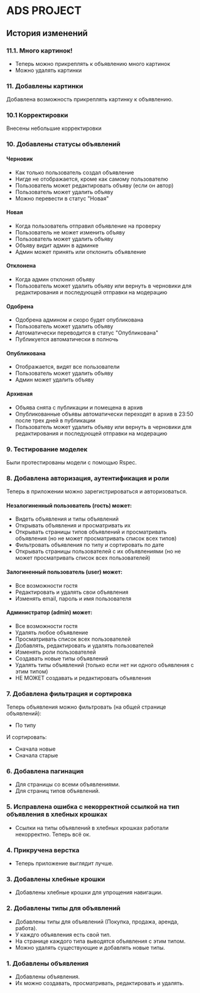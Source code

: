 # ADS PROJECT


## История изменений

### 11.1. Много картинок!

- Теперь можно прикреплять к объявлению много картинок
- Можно удалять картинки

### 11. Добавлены картинки

Добавлена возможность прикреплять картинку к объявлению.

### 10.1 Корректировки

Внесены небольшие корректировки

### 10. Добавлены статусы объявлений

#### Черновик

- Как только пользователь создал объявление
- Нигде не отображается, кроме как самому пользователю
- Пользователь может редактировать объяву (если он автор)
- Пользователь может удалить объяву
- Можно перевести в статус "Новая"

#### Новая

- Когда пользователь отправил объявление на проверку
- Пользователь не может изменить объяву
- Пользователь может удалить объяву
- Объяву видит админ в админке
- Админ может принять или отклонить объявление

#### Отклонена

- Когда админ отклонил объяву
- Пользователь может удалить объяву или вернуть в черновики для редактирования и последующей отправки на модерацию

#### Одобрена

- Одобрена админом и скоро будет опубликована
- Пользователь может удалить объяву
- Автоматически переводится в статус "Опубликована"
- Публикуется автоматически в полночь

#### Опубликована

- Отображается, видят все пользователи
- Пользователь может удалить объяву
- Админ может удалить объяву

#### Архивная

- Объява снята с публикации и помещена в архив
- Опубликованные объявы автоматически переходят в архив в 23:50 после трех дней в публикации
- Пользователь может удалить объяву или вернуть в черновики для редактирования и последующей отправки на модерацию

### 9. Тестирование моделек

Были протестированы модели с помощью Rspec.

### 8. Добавлена авторизация, аутентификация и роли

Теперь в приложении можно зарегистрироваться и авторизоваться.

#### Незалогиненный пользователь (гость) может:
- Видеть объявления и типы объявлений
- Открывать объявления и просматривать их
- Открывать страницы типов объявлений и просматривать объявления (но не может просматривать список всех типов)
- Фильтровать объявления по типу и сортировать по дате
- Открывать страницы пользователей с их объявлениями (но не может просматривать список всех пользователей)

#### Залогиненный пользователь (user) может:
- Все возможности гостя
- Редактировать и удалять свои объявления
- Изменять email, пароль и имя пользователя

#### Администратор (admin) может:
- Все возможности гостя
- Удалять любое объявление
- Просматривать список всех пользователей
- Добавлять, редактировать и удалять пользователей
- Изменять роли пользователей
- Создавать новые типы объявлений
- Удалять типы объявлений (только если нет ни одного объявления с этим типом)
- НЕ МОЖЕТ создавать и редактировать объявления

### 7. Добавлена фильтрация и сортировка
Теперь объявления можно фильтровать (на общей странице объявлений):
- По типу

И сортировать:
- Сначала новые
- Сначала старые

### 6. Добавлена пагинация

- Для страницы со всеми объявлениями.
- Для страниц типов объявлений.

### 5. Исправлена ошибка с некорректной ссылкой на тип объявления в хлебных крошках

- Ссылки на типы объявлений в хлебных крошках работали некорректно. Теперь всё ок.

### 4. Прикручена верстка
- Теперь приложение выглядит лучше.

### 3. Добавлены хлебные крошки
- Добавлены хлебные крошки для упрощения навигации.

### 2. Добавлены типы для объявлений
- Добавлены типы для объявлений (Покупка, продажа, аренда, работа).
- У каждго объявления есть свой тип.
- На странице каждого типа выводятся объявления с этим типом.
- Можно удалять существующие и добавлять новые типы.

### 1. Добавлены объявления
- Добавлены объявления.
- Их можно создавать, просматривать, редактировать и удалять.

